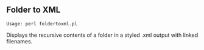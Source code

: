 ## Folder to XML
	Usage: perl foldertoxml.pl
Displays the recursive contents of a folder in a styled .xml output with linked filenames.
	
